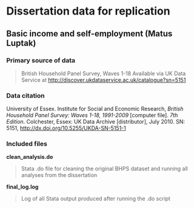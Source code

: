 Dissertation data for replication
=============================

Basic income and self-employment (Matus Luptak)
------------------------

### Primary source of data
> British Household Panel Survey, Waves 1-18
> Available via UK Data Service at http://discover.ukdataservice.ac.uk/catalogue?sn=5151

### Data citation
University of Essex. Institute for Social and Economic Research, _British Household Panel Survey: Waves 1-18, 1991-2009_ [computer file]. _7th Edition_. Colchester, Essex: UK Data Archive [distributor], July 2010. SN: 5151, http://dx.doi.org/10.5255/UKDA-SN-5151-1

### Included files
**clean_analysis.do**
> Stata .do file for cleaning the original BHPS dataset and running all analyses from the dissertation

**final_log.log**
> Log of all Stata output produced after running the .do script